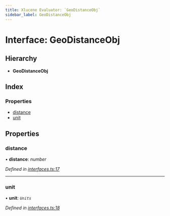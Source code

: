 ```yaml
---
title: Xlucene Evaluator: `GeoDistanceObj`
sidebar_label: GeoDistanceObj
---
```


# Interface: GeoDistanceObj

## Hierarchy

* **GeoDistanceObj**

## Index

### Properties

* [distance](geodistanceobj.md#distance)
* [unit](geodistanceobj.md#unit)

## Properties

###  distance

• **distance**: *number*

*Defined in [interfaces.ts:17](https://github.com/terascope/teraslice/blob/fd211a8bb/packages/xlucene-evaluator/src/interfaces.ts#L17)*

___

###  unit

• **unit**: *`Units`*

*Defined in [interfaces.ts:18](https://github.com/terascope/teraslice/blob/fd211a8bb/packages/xlucene-evaluator/src/interfaces.ts#L18)*
